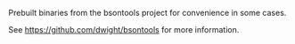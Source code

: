 Prebuilt binaries from the bsontools project for convenience in some cases.

See https://github.com/dwight/bsontools for more information.

